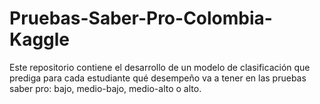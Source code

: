 # Pruebas-Saber-Pro-Colombia-Kaggle
Este repositorio contiene el desarrollo de un modelo de clasificación que prediga para cada estudiante qué desempeño va a tener en las pruebas saber pro: bajo, medio-bajo, medio-alto o alto.
